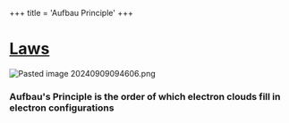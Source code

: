 +++
 title = 'Aufbau Principle'
+++
# [Laws](./../laws/)
![Pasted image 20240909094606.png](./../pasted-image-20240909094606.png/)
### Aufbau's Principle is the order of which electron clouds fill in electron configurations
